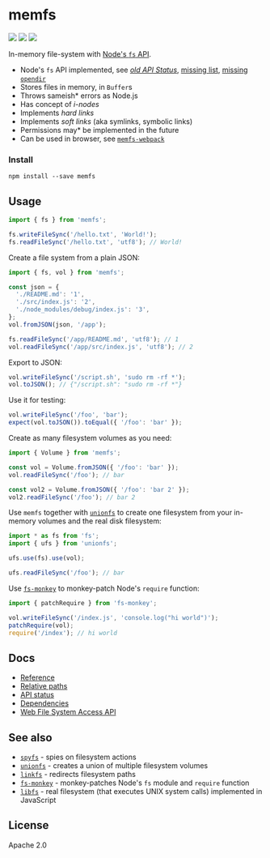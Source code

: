 # memfs

[![][chat-badge]][chat] [![][npm-badge]][npm-url] [![][travis-badge]][travis-url]

In-memory file-system with [Node's `fs` API](https://nodejs.org/api/fs.html).

- Node's `fs` API implemented, see [_old API Status_](./docs/api-status.md), [missing list](https://github.com/streamich/memfs/issues/735), [missing `opendir`](https://github.com/streamich/memfs/issues/663)
- Stores files in memory, in `Buffer`s
- Throws sameish\* errors as Node.js
- Has concept of _i-nodes_
- Implements _hard links_
- Implements _soft links_ (aka symlinks, symbolic links)
- Permissions may\* be implemented in the future
- Can be used in browser, see [`memfs-webpack`](https://github.com/streamich/memfs-webpack)

### Install

```shell
npm install --save memfs
```

## Usage

```js
import { fs } from 'memfs';

fs.writeFileSync('/hello.txt', 'World!');
fs.readFileSync('/hello.txt', 'utf8'); // World!
```

Create a file system from a plain JSON:

```js
import { fs, vol } from 'memfs';

const json = {
  './README.md': '1',
  './src/index.js': '2',
  './node_modules/debug/index.js': '3',
};
vol.fromJSON(json, '/app');

fs.readFileSync('/app/README.md', 'utf8'); // 1
vol.readFileSync('/app/src/index.js', 'utf8'); // 2
```

Export to JSON:

```js
vol.writeFileSync('/script.sh', 'sudo rm -rf *');
vol.toJSON(); // {"/script.sh": "sudo rm -rf *"}
```

Use it for testing:

```js
vol.writeFileSync('/foo', 'bar');
expect(vol.toJSON()).toEqual({ '/foo': 'bar' });
```

Create as many filesystem volumes as you need:

```js
import { Volume } from 'memfs';

const vol = Volume.fromJSON({ '/foo': 'bar' });
vol.readFileSync('/foo'); // bar

const vol2 = Volume.fromJSON({ '/foo': 'bar 2' });
vol2.readFileSync('/foo'); // bar 2
```

Use `memfs` together with [`unionfs`][unionfs] to create one filesystem
from your in-memory volumes and the real disk filesystem:

```js
import * as fs from 'fs';
import { ufs } from 'unionfs';

ufs.use(fs).use(vol);

ufs.readFileSync('/foo'); // bar
```

Use [`fs-monkey`][fs-monkey] to monkey-patch Node's `require` function:

```js
import { patchRequire } from 'fs-monkey';

vol.writeFileSync('/index.js', 'console.log("hi world")');
patchRequire(vol);
require('/index'); // hi world
```

## Docs

- [Reference](./docs/reference.md)
- [Relative paths](./docs/relative-paths.md)
- [API status](./docs/api-status.md)
- [Dependencies](./docs/dependencies.md)
- [Web File System Access API](./docs/fsa.md)

## See also

- [`spyfs`][spyfs] - spies on filesystem actions
- [`unionfs`][unionfs] - creates a union of multiple filesystem volumes
- [`linkfs`][linkfs] - redirects filesystem paths
- [`fs-monkey`][fs-monkey] - monkey-patches Node's `fs` module and `require` function
- [`libfs`](https://github.com/streamich/full-js/blob/master/src/lib/fs.ts) - real filesystem (that executes UNIX system calls) implemented in JavaScript

[chat]: https://onp4.com/@vadim/~memfs
[chat-badge]: https://img.shields.io/badge/Chat-%F0%9F%92%AC-green?style=flat&logo=chat&link=https://onp4.com/@vadim/~memfs
[npm-url]: https://www.npmjs.com/package/memfs
[npm-badge]: https://img.shields.io/npm/v/memfs.svg
[travis-url]: https://travis-ci.org/streamich/memfs
[travis-badge]: https://travis-ci.org/streamich/memfs.svg?branch=master
[memfs]: https://github.com/streamich/memfs
[unionfs]: https://github.com/streamich/unionfs
[linkfs]: https://github.com/streamich/linkfs
[spyfs]: https://github.com/streamich/spyfs
[fs-monkey]: https://github.com/streamich/fs-monkey

## License

Apache 2.0
